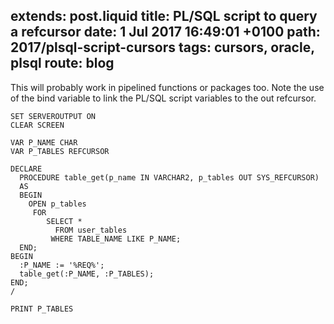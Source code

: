 extends: post.liquid
title: PL/SQL script to query a refcursor
date: 1 Jul 2017 16:49:01 +0100
path: 2017/plsql-script-cursors
tags: cursors, oracle, plsql
route: blog
---
This will probably work in pipelined functions or packages too. Note the use of
the bind variable to link the PL/SQL script variables to the out refcursor.

```plsql
SET SERVEROUTPUT ON
CLEAR SCREEN

VAR P_NAME CHAR
VAR P_TABLES REFCURSOR

DECLARE
  PROCEDURE table_get(p_name IN VARCHAR2, p_tables OUT SYS_REFCURSOR)
  AS
  BEGIN
    OPEN p_tables 
     FOR
        SELECT * 
          FROM user_tables 
         WHERE TABLE_NAME LIKE P_NAME;
  END;
BEGIN  
  :P_NAME := '%REQ%';
  table_get(:P_NAME, :P_TABLES);
END;
/

PRINT P_TABLES
```
